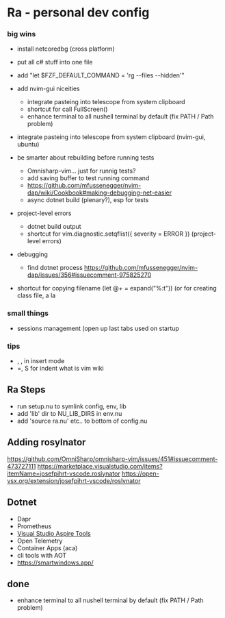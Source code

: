 # Ra - personal dev config

### big wins
- install netcoredbg (cross platform)
- put all c# stuff into one file
- add "let $FZF_DEFAULT_COMMAND = 'rg --files --hidden'"
- add nvim-gui niceities
    - integrate pasteing into telescope from system clipboard
    - shortcut for call FullScreen()
    - enhance terminal to all nushell terminal by default (fix PATH / Path problem)
- integrate pasteing into telescope from system clipboard (nvim-gui, ubuntu)

- be smarter about rebuilding before running tests
    - Omnisharp-vim... just for runnig tests?
    - add saving buffer to test running command
    - https://github.com/mfussenegger/nvim-dap/wiki/Cookbook#making-debugging-net-easier
    - async dotnet build (plenary?), esp for tests

- project-level errors
    - dotnet build output
    - shortcut for vim.diagnostic.setqflist({ severity = ERROR }) (project-level errors)

- debugging
    - find dotnet process https://github.com/mfussenegger/nvim-dap/issues/356#issuecomment-975825270

- shortcut for copying filename (let @+ = expand("%:t")) (or for creating class file, a la

### small things
- sessions management (open up last tabs used on startup

### tips
- <C-o>, <c-w>, <c-h> in insert mode
- =, S for indent
what is vim wiki

## Ra Steps
- run setup.nu to symlink config, env, lib
- add 'lib' dir to NU_LIB_DIRS in env.nu
- add 'source ra.nu' etc.. to bottom of config.nu

## Adding rosylnator
https://github.com/OmniSharp/omnisharp-vim/issues/451#issuecomment-473727111
https://marketplace.visualstudio.com/items?itemName=josefpihrt-vscode.roslynator
https://open-vsx.org/extension/josefpihrt-vscode/roslynator

## Dotnet 

- Dapr
- Prometheus
- [Visual Studio Aspire Tools](https://learn.microsoft.com/en-us/dotnet/aspire/setup-tooling?tabs=visual-studio#visual-studio-tooling)
- Open Telemetry
- Container Apps (aca)
- cli tools with AOT
- https://smartwindows.app/


## done
- enhance terminal to all nushell terminal by default (fix PATH / Path problem)
